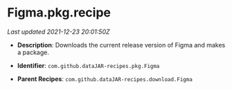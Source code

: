 # Figma.pkg.recipe

_Last updated 2021-12-23 20:01:50Z_

- **Description**: Downloads the current release version of Figma and makes a package.

- **Identifier**: `com.github.dataJAR-recipes.pkg.Figma`

- **Parent Recipes**: `com.github.dataJAR-recipes.download.Figma`
